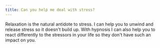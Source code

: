 ```yaml
---
title: Can you help me deal with stress?
---
```

Relaxation is the natural antidote to stress. I can help you to unwind and release stress so it doesn't build up. With hypnosis I can also help you to react differently to the stressors in your life so they don't have such an impact on you.